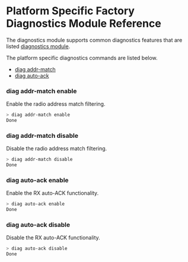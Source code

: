 # Platform Specific Factory Diagnostics Module Reference

The diagnostics module supports common diagnostics features that are listed [diagnostics module][diag].

[diag]: https://github.com/openthread/openthread/blob/main/src/core/diags/README.md

The platform specific diagnostics commands are listed below.

- [diag addr-match](#diag-addr-match-enable)
- [diag auto-ack](#diag-auto-ack-enable)

### diag addr-match enable

Enable the radio address match filtering.

```bash
> diag addr-match enable
Done
```

### diag addr-match disable

Disable the radio address match filtering.

```bash
> diag addr-match disable
Done
```

### diag auto-ack enable

Enable the RX auto-ACK functionality.

```bash
> diag auto-ack enable
Done
```

### diag auto-ack disable

Disable the RX auto-ACK functionality.

```bash
> diag auto-ack disable
Done
```
